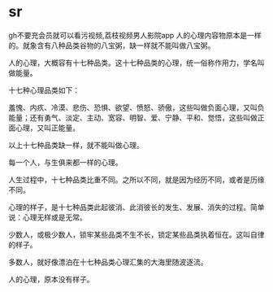 # sr
gh不要充会员就可以看污视频,荔枝视频男人影院app
人的心理内容物原本是一样的。就象含有八种品类谷物的八宝粥，缺一样就不能叫做八宝粥。

人的心理，大概容有十七种品类。这十七种品类的心理，统一俗称作用力，学名叫做能量。

十七种心理品类如下：

羞愧、内疚、冷漠、悲伤、恐惧、欲望、愤怒、骄傲，这些叫做负面心理，又叫负能量；还有勇气、淡定、主动、宽容、明智、爱、宁静、平和、觉悟，这些叫做正面心理，又叫正能量。

以上十七种品类缺一样，就不能叫做心理。

每一个人，与生俱来都一样的心理。

人生过程中，十七种品类比重不同。之所以不同，就是因为经历不同，或者是历缘不同。

心理的样子，是十七种品类此起彼消、此消彼长的发生、发展、消失的过程。简单说：心理无样或是无常。

少数人，或极少数人，锁牢某些品类不生不长，锁定某些品类执着恒在。这叫自律的样子。

多数人，就好像漂泊在十七种品类心理汇集的大海里随波逐流。

人的心理，原本没有样子。
